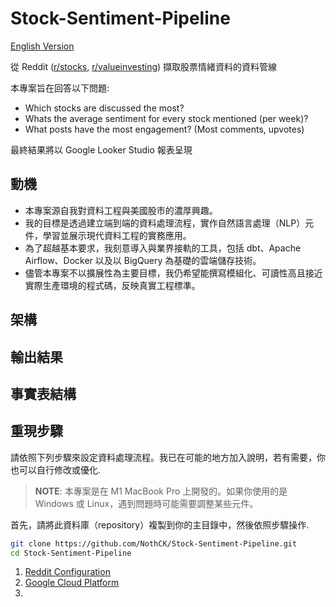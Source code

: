 # Stock-Sentiment-Pipeline
[English Version](../README.md)

從 Reddit ([r/stocks](https://www.reddit.com/r/stocks/), [r/valueinvesting](https://www.reddit.com/r/valueinvesting/)) 擷取股票情緒資料的資料管線

本專案旨在回答以下問題:
- Which stocks are discussed the most?
- Whats the average sentiment for every stock mentioned (per week)?
- What posts have the most engagement? (Most comments, upvotes)

最終結果將以 Google Looker Studio 報表呈現

## 動機
- 本專案源自我對資料工程與美國股市的濃厚興趣。
- 我的目標是透過建立端到端的資料處理流程，實作自然語言處理（NLP）元件，學習並展示現代資料工程的實務應用。
- 為了超越基本要求，我刻意導入與業界接軌的工具，包括 dbt、Apache Airflow、Docker 以及以 BigQuery 為基礎的雲端儲存技術。
- 儘管本專案不以擴展性為主要目標，我仍希望能撰寫模組化、可讀性高且接近實際生產環境的程式碼，反映真實工程標準。

## 架構

## 輸出結果

## 事實表結構

## 重現步驟
請依照下列步驟來設定資料處理流程。我已在可能的地方加入說明，若有需要，你也可以自行修改或優化.
> **NOTE**: 本專案是在 M1 MacBook Pro 上開發的。如果你使用的是 Windows 或 Linux，遇到問題時可能需要調整某些元件。

首先，請將此資料庫（repository）複製到你的主目錄中，然後依照步驟操作.
```bash
git clone https://github.com/NothCK/Stock-Sentiment-Pipeline.git
cd Stock-Sentiment-Pipeline
```

1. [Reddit Configuration](instructions/Reddit.md)
2. [Google Cloud Platform](instructions/google_cloud.md)
3. 